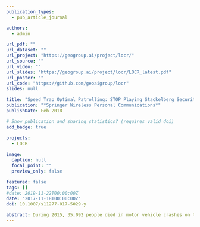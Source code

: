 ```yaml
---
publication_types:
  - pub_article_journal

authors:
  - admin

url_pdf: ""
url_dataset: ""
url_project: "https://geogroup.ai/project/locr/"
url_source: ""
url_video: ""
url_slides: "https://geogroup.ai/project/locr/LOCR_latest.pdf"
url_poster: ""
url_code: "https://github.com/geoaigroup/locr"
slides: null

title: "Speed Trap Optimal Patrolling: STOP Playing Stackelberg Security Games"
publication: "*Springer Wireless Personal Communications*"
publishDate: Feb 2018

# Show publication and sharing statistics? (requires valid doi)
add_badge: true

projects:
  - LOCR
  
image:
  caption: null
  focal_point: ""
  preview_only: false

featured: false
tags: []
#date: 2019-11-22T00:00:00Z
date: "2017-11-18T00:00:00Z"
doi: 10.1007/s11277-017-5029-y

abstract: During 2015, 35,092 people died in motor vehicle crashes on the U.S. roadways, an increase from 32,744 in 2014. The 7.2% increase is the largest percentage increase in nearly 50 years. To reduce reckless driving and the resulting accidents, law enforcement agencies deploy speed traps. However, limited resources prevent full coverage at all times, which leaves many roads uncovered. Law enforcement agencies cannot rely on deterministic coverage as it allows drivers to observe and anticipate covered areas. Therefore, randomized speed trap deployment is vital for active road security. This paper provides random and optimal speed traps deployment based on our innovative STOP framework. STOP utilizes game theory to model drivers' and law enforcers' behaviors. In particular, we provide distinct weights to different actions based on the accidents probability, derive the Nash Equilibrium and Stackelberg Security Equilibrium, and determine the best strategies to deploy. The optimal game solution maximizes law enforcer utility, consequently minimizing the cost paid by the society in terms of reducing vehicle accidents.
---
```

